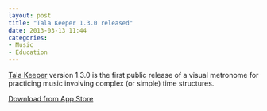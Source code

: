 ```yaml
---
layout: post
title: "Tala Keeper 1.3.0 released"
date: 2013-03-13 11:44
categories:
- Music
- Education
---
```


[Tala Keeper] version 1.3.0 is the first public release of a visual metronome
for practicing music involving complex (or simple) time structures.

[Download from App Store]

[Tala Keeper]: http://sriku.org/TalaKeeper
[Download from App Store]: https://itunes.apple.com/us/app/tala-keeper/id614784414?ls=1&mt=8


